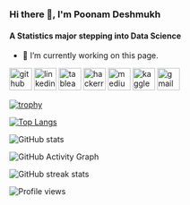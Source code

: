 ### Hi there 👋, I'm Poonam Deshmukh
#### A Statistics major stepping into Data Science

- 🔭 I’m currently working on this page. 


[<img src='https://cdn.jsdelivr.net/npm/simple-icons@3.0.1/icons/github.svg' alt='github' height='40'>](https://github.com/poonam-16)  [<img src='https://cdn.jsdelivr.net/npm/simple-icons@3.0.1/icons/linkedin.svg' alt='linkedin' height='40'>](https://www.linkedin.com/in/https://www.linkedin.com/in/poonam-deshmukh/)  [<img src='https://cdn.jsdelivr.net/npm/simple-icons@3.0.1/icons/tableau.svg' alt='tableau' height='40'>](https://public.tableau.com/app/profile/poonam.deshmukh)  [<img src='https://cdn.jsdelivr.net/npm/simple-icons@3.0.1/icons/hackerrank.svg' alt='hackerrank' height='40'>](https://www.hackerrank.com/poonam_deshmukh)  [<img src='https://cdn.jsdelivr.net/npm/simple-icons@3.0.1/icons/medium.svg' alt='medium' height='40'>](https://deshmukhpoonam516.medium.com/)  [<img src='https://cdn.jsdelivr.net/npm/simple-icons@3.0.1/icons/kaggle.svg' alt='kaggle' height='40'>](https://www.kaggle.com/pdkaggle16)  [<img src='https://cdn.jsdelivr.net/npm/simple-icons@3.0.1/icons/gmail.svg' alt='gmail' height='40'>](poonamdeshmukh616@gmail.com)  

[![trophy](https://github-profile-trophy.vercel.app/?username=poonam-16)](https://github.com/ryo-ma/github-profile-trophy)

[![Top Langs](https://github-readme-stats.vercel.app/api/top-langs/?username=poonam-16)](https://github.com/anuraghazra/github-readme-stats)

![GitHub stats](https://github-readme-stats.vercel.app/api?username=poonam-16&show_icons=true&count_private=true)  

![GitHub Activity Graph](https://activity-graph.herokuapp.com/graph?username=poonam-16)  

![GitHub streak stats](https://github-readme-streak-stats.herokuapp.com/?user=poonam-16)  

![Profile views](https://gpvc.arturio.dev/poonam-16)  
